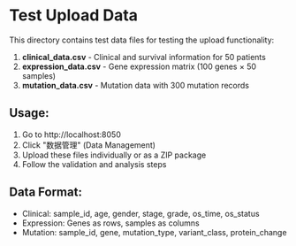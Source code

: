 # Test Upload Data

This directory contains test data files for testing the upload functionality:

1. **clinical_data.csv** - Clinical and survival information for 50 patients
2. **expression_data.csv** - Gene expression matrix (100 genes × 50 samples)
3. **mutation_data.csv** - Mutation data with 300 mutation records

## Usage:
1. Go to http://localhost:8050
2. Click "数据管理" (Data Management)
3. Upload these files individually or as a ZIP package
4. Follow the validation and analysis steps

## Data Format:
- Clinical: sample_id, age, gender, stage, grade, os_time, os_status
- Expression: Genes as rows, samples as columns
- Mutation: sample_id, gene, mutation_type, variant_class, protein_change
